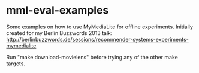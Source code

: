 mml-eval-examples
=================

Some examples on how to use MyMediaLite for offline experiments.
Initially created for my Berlin Buzzwords 2013 talk:
http://berlinbuzzwords.de/sessions/recommender-systems-experiments-mymedialite

Run "make download-movielens" before trying any of the other make targets.

